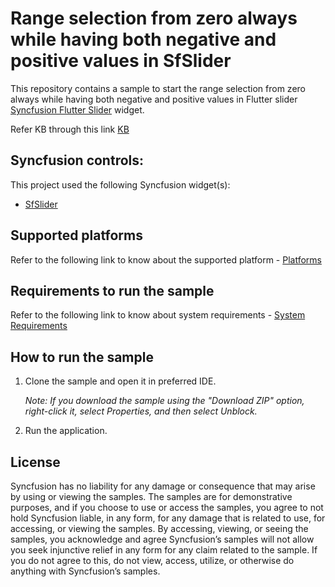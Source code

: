 # Range selection from zero always while having both negative and positive values in SfSlider

This repository contains a sample to start the range selection from zero always while having both negative and positive values in Flutter slider [Syncfusion Flutter Slider](https://help.syncfusion.com/flutter/slider/getting-started) widget.

Refer KB through this link [KB](https://support.syncfusion.com/kb/article/17121)

## Syncfusion controls:

This project used the following Syncfusion widget(s):
* [SfSlider](https://help.syncfusion.com/flutter/slider/getting-started)

## Supported platforms

Refer to the following link to know about the supported platform - [Platforms](https://help.syncfusion.com/flutter/system-requirements#supported-platforms)

## Requirements to run the sample

Refer to the following link to know about system requirements - [System Requirements](https://help.syncfusion.com/flutter/system-requirements)

## How to run the sample

1. Clone the sample and open it in preferred IDE.

   *Note: If you download the sample using the "Download ZIP" option, right-click it, select Properties, and then select Unblock.*

2. Run the application.

## License

Syncfusion has no liability for any damage or consequence that may arise by using or viewing the samples. The samples are for demonstrative purposes, and if you choose to use or access the samples, you agree to not hold Syncfusion liable, in any form, for any damage that is related to use, for accessing, or viewing the samples. By accessing, viewing, or seeing the samples, you acknowledge and agree Syncfusion’s samples will not allow you seek injunctive relief in any form for any claim related to the sample. If you do not agree to this, do not view, access, utilize, or otherwise do anything with Syncfusion’s samples.
